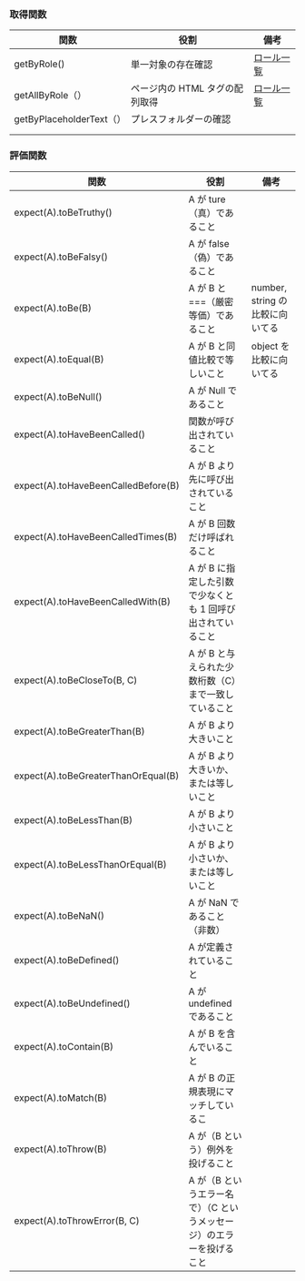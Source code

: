 ### 取得関数

| 関数                     | 役割                           | 備考                                                                   |
| ------------------------ | ------------------------------ | ---------------------------------------------------------------------- |
| getByRole()              | 単一対象の存在確認             | [ロール一覧](https://github.com/A11yance/aria-query#elements-to-roles) |
| getAllByRole（）         | ページ内の HTML タグの配列取得 | [ロール一覧](https://github.com/A11yance/aria-query#elements-to-roles) |
| getByPlaceholderText（） | プレスフォルダーの確認         |                                                                        |
|                          |                                |                                                                        |
|                          |                                |                                                                        |

### 評価関数

| 関数                                | 役割                                                                 | 備考                            |
| ----------------------------------- | -------------------------------------------------------------------- | ------------------------------- |
| expect(A).toBeTruthy()              | A が ture（真）であること                                            |                                 |
| expect(A).toBeFalsy()               | A が false（偽）であること                                           |                                 |
| expect(A).toBe(B)                   | A が B と===（厳密等価）であること                                   | number, string の比較に向いてる |
| expect(A).toEqual(B)                | A が B と同値比較で等しいこと                                        | object を比較に向いてる         |
| expect(A).toBeNull()                | A が Null であること                                                 |                                 |
| expect(A).toHaveBeenCalled()        | 関数が呼び出されていること                                           |                                 |
| expect(A).toHaveBeenCalledBefore(B) | A が B より先に呼び出されていること                                  |                                 |
| expect(A).toHaveBeenCalledTimes(B)  | A が B 回数だけ呼ばれること                                          |                                 |
| expect(A).toHaveBeenCalledWith(B)   | A が B に指定した引数で少なくとも 1 回呼び出されていること           |                                 |
| expect(A).toBeCloseTo(B, C)         | A が B と与えられた少数桁数（C）まで一致していること                 |                                 |
| expect(A).toBeGreaterThan(B)        | A が B より大きいこと                                                |                                 |
| expect(A).toBeGreaterThanOrEqual(B) | A が B より大きいか、または等しいこと                                |                                 |
| expect(A).toBeLessThan(B)           | A が B より小さいこと                                                |                                 |
| expect(A).toBeLessThanOrEqual(B)    | A が B より小さいか、または等しいこと                                |                                 |
| expect(A).toBeNaN()                 | A が NaN であること（非数）                                          |                                 |
| expect(A).toBeDefined()             | A が定義されていること                                               |                                 |
| expect(A).toBeUndefined()           | A が undefined であること                                            |                                 |
| expect(A).toContain(B)              | A が B を含んでいること                                              |                                 |
| expect(A).toMatch(B)                | A が B の正規表現にマッチしているこ                                  |                                 |
| expect(A).toThrow(B)                | A が（B という）例外を投げること                                     |                                 |
| expect(A).toThrowError(B, C)        | A が（B というエラー名で）（C というメッセージ）のエラーを投げること |                                 |
